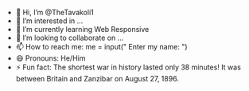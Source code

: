 - 👋 Hi, I’m @TheTavakoli1
- 👀 I’m interested in ...
- 🌱 I’m currently learning Web Responsive
- 💞️ I’m looking to collaborate on ...
- 📫 How to reach me: me = input(" Enter my name: ")
- 😄 Pronouns: He/Him
- ⚡ Fun fact: The shortest war in history lasted only 38 minutes! It was between Britain and Zanzibar on August 27, 1896.

<!---
TheTavakoli1/TheTavakoli1 is a ✨ special ✨ repository because its `README.md` (this file) appears on your GitHub profile.
You can click the Preview link to take a look at your changes.
--->
